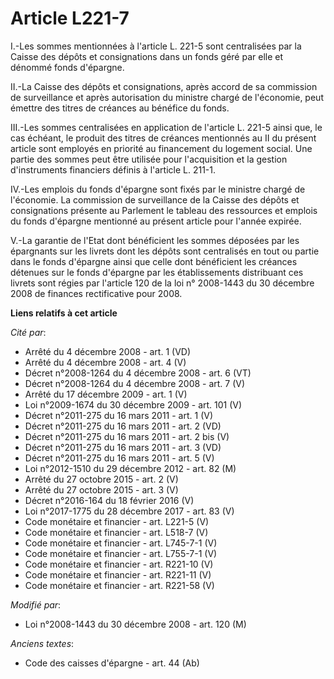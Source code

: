 # Article L221-7

I.-Les sommes mentionnées à l'article L. 221-5 sont centralisées par la Caisse des dépôts et consignations dans un fonds géré
par elle et dénommé fonds d'épargne. 

II.-La Caisse des dépôts et consignations, après accord de sa commission de surveillance et après autorisation du ministre
chargé de l'économie, peut émettre des titres de créances au bénéfice du fonds. 

III.-Les sommes centralisées en application de l'article L. 221-5 ainsi que, le cas échéant, le produit des titres de
créances mentionnés au II du présent article sont employés en priorité au financement du logement social. Une partie des
sommes peut être utilisée pour l'acquisition et la gestion d'instruments financiers définis à l'article L. 211-1. 

IV.-Les emplois du fonds d'épargne sont fixés par le ministre chargé de l'économie. La commission de surveillance de la
Caisse des dépôts et consignations présente au Parlement le tableau des ressources et emplois du fonds d'épargne mentionné au
présent article pour l'année expirée. 

V.-La garantie de l'Etat dont bénéficient les sommes déposées par les épargnants sur les livrets dont les dépôts sont
centralisés en tout ou partie dans le fonds d'épargne ainsi que celle dont bénéficient les créances détenues sur le fonds
d'épargne par les établissements distribuant ces livrets sont régies par l'article 120 de la loi n° 2008-1443 du 30 décembre
2008 de finances rectificative pour 2008.

**Liens relatifs à cet article**

_Cité par_:

  - Arrêté du 4 décembre 2008 - art. 1 (VD)
  - Arrêté du 4 décembre 2008 - art. 4 (V)
  - Décret n°2008-1264 du 4 décembre 2008 - art. 6 (VT)
  - Décret n°2008-1264 du 4 décembre 2008 - art. 7 (V)
  - Arrêté du 17 décembre 2009 - art. 1 (V)
  - Loi n°2009-1674 du 30 décembre 2009 - art. 101 (V)
  - Décret n°2011-275 du 16 mars 2011 - art. 1 (V)
  - Décret n°2011-275 du 16 mars 2011 - art. 2 (VD)
  - Décret n°2011-275 du 16 mars 2011 - art. 2 bis (V)
  - Décret n°2011-275 du 16 mars 2011 - art. 3 (VD)
  - Décret n°2011-275 du 16 mars 2011 - art. 5 (V)
  - Loi n°2012-1510 du 29 décembre 2012 - art. 82 (M)
  - Arrêté du 27 octobre 2015 - art. 2 (V)
  - Arrêté du 27 octobre 2015 - art. 3 (V)
  - Décret n°2016-164 du 18 février 2016 (V)
  - Loi n°2017-1775 du 28 décembre 2017 - art. 83 (V)
  - Code monétaire et financier - art. L221-5 (V)
  - Code monétaire et financier - art. L518-7 (V)
  - Code monétaire et financier - art. L745-7-1 (V)
  - Code monétaire et financier - art. L755-7-1 (V)
  - Code monétaire et financier - art. R221-10 (V)
  - Code monétaire et financier - art. R221-11 (V)
  - Code monétaire et financier - art. R221-58 (V)

_Modifié par_:

  - Loi n°2008-1443 du 30 décembre 2008 - art. 120 (M)

_Anciens textes_:

  - Code des caisses d'épargne - art. 44 (Ab)
